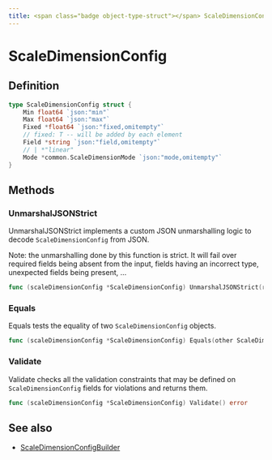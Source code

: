 ```yaml
---
title: <span class="badge object-type-struct"></span> ScaleDimensionConfig
---
```

# <span class="badge object-type-struct"></span> ScaleDimensionConfig

## Definition

```go
type ScaleDimensionConfig struct {
    Min float64 `json:"min"`
    Max float64 `json:"max"`
    Fixed *float64 `json:"fixed,omitempty"`
    // fixed: T -- will be added by each element
    Field *string `json:"field,omitempty"`
    // | *"linear"
    Mode *common.ScaleDimensionMode `json:"mode,omitempty"`
}
```
## Methods

### <span class="badge object-method"></span> UnmarshalJSONStrict

UnmarshalJSONStrict implements a custom JSON unmarshalling logic to decode `ScaleDimensionConfig` from JSON.

Note: the unmarshalling done by this function is strict. It will fail over required fields being absent from the input, fields having an incorrect type, unexpected fields being present, …

```go
func (scaleDimensionConfig *ScaleDimensionConfig) UnmarshalJSONStrict(raw []byte) error
```

### <span class="badge object-method"></span> Equals

Equals tests the equality of two `ScaleDimensionConfig` objects.

```go
func (scaleDimensionConfig *ScaleDimensionConfig) Equals(other ScaleDimensionConfig) bool
```

### <span class="badge object-method"></span> Validate

Validate checks all the validation constraints that may be defined on `ScaleDimensionConfig` fields for violations and returns them.

```go
func (scaleDimensionConfig *ScaleDimensionConfig) Validate() error
```

## See also

 * <span class="badge builder"></span> [ScaleDimensionConfigBuilder](./builder-ScaleDimensionConfigBuilder.md)
